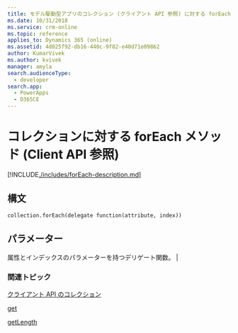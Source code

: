 ```yaml
---
title: モデル駆動型アプリのコレクション (クライアント API 参照) に対する forEach メソッド | MicrosoftDocs
ms.date: 10/31/2018
ms.service: crm-online
ms.topic: reference
applies_to: Dynamics 365 (online)
ms.assetid: 4d025f92-db16-440c-9f82-e40d71e09862
author: KumarVivek
ms.author: kvivek
manager: amyla
search.audienceType:
  - developer
search.app:
  - PowerApps
  - D365CE
---
```

# <a name="foreach-method-for-collections-client-api-reference"></a>コレクションに対する forEach メソッド (Client API 参照)



[!INCLUDE[./includes/forEach-description.md](./includes/forEach-description.md)]


## <a name="syntax"></a>構文

`collection.forEach(delegate function(attribute, index))`

## <a name="parameters"></a>パラメーター

属性とインデックスのパラメーターを持つデリゲート関数。 |

### <a name="related-topics"></a>関連トピック
[クライアント API のコレクション](../collections.md)

[get](get.md)

[getLength](getLength.md)



